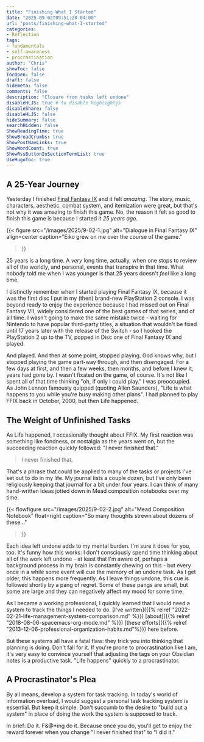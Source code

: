 ```yaml
---
title: "Finishing What I Started"
date: "2025-09-02T09:51:20-04:00"
url: "posts/finishing-what-I-started"
categories:
- Reflection
tags:
- fundamentals
- self-awareness
- procrastination
author: "Chris"
showToc: false
TocOpen: false
draft: false
hidemeta: false
comments: false
description: "Closure from tasks left undone"
disableHLJS: true # to disable highlightjs
disableShare: false
disableHLJS: false
hideSummary: false
searchHidden: false
ShowReadingTime: true
ShowBreadCrumbs: true
ShowPostNavLinks: true
ShowWordCount: true
ShowRssButtonInSectionTermList: true
UseHugoToc: true
---
```

## A 25-Year Journey

Yesterday I finished [Final Fantasy IX][wikiffix] and it felt *amazing*. The
story, music, characters, aesthetic, combat system, and itemization were great,
but that's not why it was amazing to finish this game. No, the reason it felt so
good to finish this game is because I started it *25 years ago*.

{{< figure
  src="/images/2025/9-02-1.jpg"
  alt="Dialogue in Final Fantasy IX"
  align=center
  caption="Eiko grew on me over the course of the game."
>}}

25 years is a long time. A *very* long time, actually, when one stops to review
all of the worldly, and personal, events that transpire in that time. What
nobody told me when I was younger is that 25 years doesn't *feel* like a long
time.

I distinctly remember when I started playing Final Fantasy IX, because it was
the first disc I put in my (then) brand-new PlayStation 2 console. I was beyond
ready to enjoy the experience because I had missed out on Final Fantasy VII,
widely considered one of the best games of that series, and of all time. I
wasn't going to make the same mistake twice - waiting for Nintendo to have
popular third-party titles, a situation that wouldn't be fixed until 17 years
later with the release of the Switch - so I hooked the PlayStation 2 up to the
TV, popped in Disc one of Final Fantasy IX and played.

And played. And then at some point, stopped playing. God knows why, but I
stopped playing the game part-way through, and then disengaged. For a few days
at first, and then a few weeks, then months, and before I knew it, years had
gone by. I wasn't fixated on the game, of course. It's not like I spent all of
that time thinking "oh, if only I could play." I was preoccupied. As John Lennon
famously quipped (quoting Allen Saunders), "Life is what happens to you while
you're busy making other plans". I had planned to play FFIX back in October,
2000, but then Life happened.

## The Weight of Unfinished Tasks

As Life happened, I occasionally thought about FFIX. My first reaction was
something like fondness, or nostalgia as the years went on, but the succeeding
reaction quickly followed: "I never finished that."

> I never finished that.

That's a phrase that could be applied to many of the tasks or projects I've set
out to do in my life. My journal lists a couple dozen, but I've only been
religiously keeping that journal for a bit under four years. I can think of many
hand-written ideas jotted down in Mead composition notebooks over my time.

{{< flowfigure
  src="/images/2025/9-02-2.jpg"
  alt="Mead Composition Notebook"
  float=right
  caption="So many thoughts strewn about dozens of these..."
>}}

Each idea left undone adds to my mental burden. I'm sure it does for you, too.
It's funny how this works: I don't consciously spend time thinking about all of
the work left undone - at least that I'm aware of, perhaps a background process
in my brain is constantly chewing on this - but every once in a while some event
will cue the memory of an undone task. As I get older, this happens more
frequently. As I leave things undone, this cue is followed shortly by a pang of
regret. Some of these pangs are small, but some are large and they can
negatively affect my mood for some time.

As I became a working professional, I quickly learned that I would need a system
to track the things I needed to do. [I've written]({{% relref
"2022-02-21-life-management-system-comparison.md" %}}) [about]({{% relref
"2018-08-06-spacemacs-org-mode.md" %}}) [these efforts]({{% relref
"2013-12-06-professional-organization-habits.md"%}}) here before.

But these systems all have a fatal flaw: they trick you into thinking that
planning is doing. Don't fall for it. If you're prone to procrastination like I
am, it's very easy to convince yourself that adjusting the tags on your Obsidian
notes is a productive task. "Life happens" quickly to a procrastinator.

## A Procrastinator's Plea

By all means, develop a system for task tracking. In today's world of
information overload, I would suggest a personal task tracking system is
essential. But keep it simple. Don't succumb to the desire to "build out a
system" in place of doing the work the system is supposed to track.

In brief: Do it. F&@*ing do it. Because once you do, you'll get to enjoy the
reward forever when you change "I never finished that" to "I did it."

[wikiffix]: https://en.wikipedia.org/wiki/Final_Fantasy_IX
